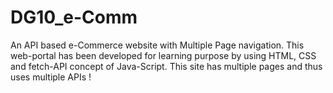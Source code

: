 # DG10_e-Comm
An API based e-Commerce website with Multiple Page navigation.
This web-portal has been developed for learning purpose by using HTML, CSS and fetch-API concept of Java-Script.
This site has multiple pages and thus uses multiple APIs !

